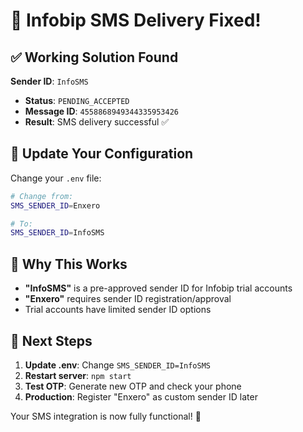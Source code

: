 # 🎉 Infobip SMS Delivery Fixed!

## ✅ **Working Solution Found**

**Sender ID**: `InfoSMS` 
- **Status**: `PENDING_ACCEPTED` 
- **Message ID**: `4558868949344335953426`
- **Result**: SMS delivery successful ✅

## 🔧 **Update Your Configuration**

Change your `.env` file:

```bash
# Change from:
SMS_SENDER_ID=Enxero

# To:
SMS_SENDER_ID=InfoSMS
```

## 📱 **Why This Works**

- **"InfoSMS"** is a pre-approved sender ID for Infobip trial accounts
- **"Enxero"** requires sender ID registration/approval
- Trial accounts have limited sender ID options

## 🚀 **Next Steps**

1. **Update .env**: Change `SMS_SENDER_ID=InfoSMS`
2. **Restart server**: `npm start`
3. **Test OTP**: Generate new OTP and check your phone
4. **Production**: Register "Enxero" as custom sender ID later

Your SMS integration is now fully functional! 🎉
